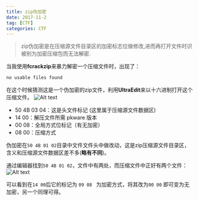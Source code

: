 ```yaml
---
title: zip伪加密
date: 2017-11-2
tag: [CTF]
categories: CTF
---
```


> zip伪加密是在压缩源文件目录区的加密标志位做修改,进而再打开文件时识被别为加密压缩包而无法解密.

当我使用**fcrackzip**来暴力解密一个压缩文件时，出现了：
<!-- more -->
```python
no usable files found
```
在这个时候猜测这是一个伪加密的zip文件，利用**UltraEdit**来以十六进制打开这个压缩文件。
![Alt text](http://image-1252432001.coscd.myqcloud.com/zip1.png)

- 50 4B 03 04：这是头文件标记 (这里属于压缩源文件数据区)
- 14 00：解压文件所需 pkware 版本
- 00 08：全局方式位标记（有无加密）
- 08 00：压缩方式

伪加密在```50 4B 01 02```目录中文件文件头中做改动，这是zip压缩源文件目录区，含义和压缩源文件数据区差不多(**略有不同**)。

通过编辑器找到```50 4B 01 02```，文件中有两处，而压缩文件中正好有两个文件：
![Alt text](http://image-1252432001.coscd.myqcloud.com/zip2.png)

可以看到在```14 00```后它的标记为 ```09 08 ``` 为加密方式，将其改为```00 00``` 即可变为无加密，另一个同理可得。
